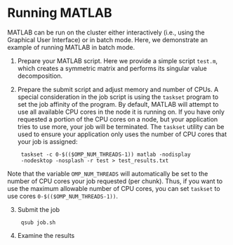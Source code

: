 # Running MATLAB

MATLAB can be run on the cluster either interactively (i.e., using
the Graphical User Interface) or in batch mode.  Here, we demonstrate
an example of running MATLAB in batch mode.

1. Prepare your MATLAB script.  Here we provide a simple script
`test.m`, which creates a symmetric matrix and performs its singular
value decomposition.

2. Prepare the submit script and adjust memory and number of CPUs.
A special consideration in the job script is using the `taskset` program to set the job affinity of the program. By default, MATLAB will attempt to use all available CPU cores in the node it is running on.  If you have only requested a portion of the CPU cores on a node, but your application tries to use more, your job will be terminated.  The `taskset` utility can be used to ensure your application only uses the number of CPU cores that your job is assigned:
    
        taskset -c 0-$(($OMP_NUM_THREADS-1)) matlab -nodisplay
        -nodesktop -nosplash -r test > test_results.txt

Note that the variable `OMP_NUM_THREADS` will automatically be set
to the number of CPU cores your job requested (per chunk).  Thus,
if you want to use the maximum allowable number of CPU cores, you
can set `taskset` to use cores `0-$(($OMP_NUM_THREADS-1))`.

3. Submit the job

        qsub job.sh

4. Examine the results

